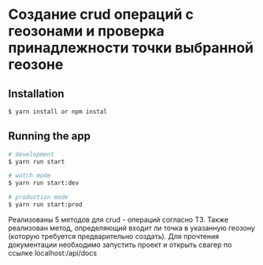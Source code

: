 <h1> Создание crud операций с геозонами и проверка принадлежности точки выбранной геозоне </h1>

## Installation

```bash
$ yarn install or npm instal
```


## Running the app

```bash
# development
$ yarn run start

# watch mode
$ yarn run start:dev

# production mode
$ yarn run start:prod
```
<p> 
  Реализованы 5 методов для crud - операций согласно ТЗ. Также реализован метод, определяющий входит ли точка в указанную геозону (которую требуется предварительно создать).
  Для прочтения документации необходимо запустить проект и открыть свагер по ссылке localhost:/api/docs
</p>